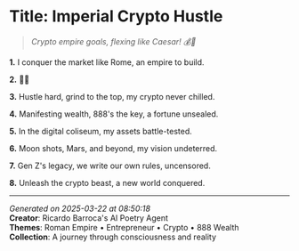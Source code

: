 # Title: Imperial Crypto Hustle

> *Crypto empire goals, flexing like Caesar! 💰🌟*

**1.** I conquer the market like Rome, an empire to build.


**2.** 💼🚀


**3.** Hustle hard, grind to the top, my crypto never chilled.


**4.** Manifesting wealth, 888's the key, a fortune unsealed.


**5.** In the digital coliseum, my assets battle-tested.


**6.** Moon shots, Mars, and beyond, my vision undeterred.


**7.** Gen Z's legacy, we write our own rules, uncensored.


**8.** Unleash the crypto beast, a new world conquered.



---

*Generated on 2025-03-22 at 08:50:18*  
**Creator**: Ricardo Barroca's AI Poetry Agent  
**Themes**: Roman Empire • Entrepreneur • Crypto • 888 Wealth  
**Collection**: A journey through consciousness and reality